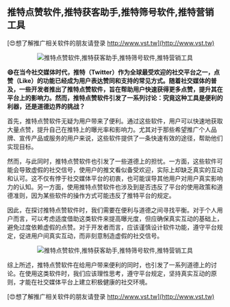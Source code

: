 ## **推特点赞软件,推特获客助手,推特筛号软件,推特营销工具**

[😍想了解推广相关软件的朋友请登录 http://www.vst.tw](http://www.vst.tw)

 <center><img src="https://vst.tw/MP4/tuiguang/png/1.png" alt="推特点赞软件,推特获客助手,推特筛号软件,推特营销工具"></center>

**😄在当今社交媒体时代，推特（Twitter）作为全球最受欢迎的社交平台之一，点赞（Like）的功能已经成为用户表达赞同和支持的常见方式。随着社交媒体的普及，一些开发者推出了推特点赞软件，旨在帮助用户快速获得更多点赞，提升其在平台上的影响力。然而，推特点赞软件引发了一系列讨论：究竟这种工具是便利的利器，还是道德边界的挑战？**

首先，推特点赞软件无疑为用户带来了便利。通过这些软件，用户可以快速地获取大量点赞，提升自己在推特上的曝光率和影响力。尤其对于那些希望推广个人品牌、宣传产品或服务的用户来说，这些软件提供了一条快速有效的途径，帮助他们实现目标。

然而，与此同时，推特点赞软件也引发了一些道德上的担忧。一方面，这些软件可能会导致虚假的社交信号，使用户的推文看似备受欢迎，实际上却缺乏真实的互动和认可。这不仅有悖于社交媒体平台的初衷，也可能误导其他用户对用户真实影响力的认知。另一方面，使用推特点赞软件也涉及到是否违反了平台的使用政策和道德准则，因为某些软件的操作方式可能违反了推特平台的规定。

因此，在探讨推特点赞软件时，我们需要在便利与道德之间寻找平衡。对于个人用户而言，可以考虑适度借助这类软件来提高曝光度，但应确保真实互动的基础上，避免过度依赖虚假的点赞。对于开发者而言，应该谨慎设计软件功能，遵守平台规定，促进用户间真实互动，而非刻意制造虚假的社交信号。

 <center><img src="https://vst.tw/MP4/tuiguang/png/7.png" alt="推特点赞软件,推特获客助手,推特筛号软件,推特营销工具"></center>

综上所述，推特点赞软件在给用户带来便利的同时，也引发了一系列道德上的讨论。在使用这类软件时，我们应该理性思考，遵守平台规定，坚持真实互动的原则，才能在社交媒体平台上建立积极健康的社交环境。

[😍想了解推广相关软件的朋友请登录 http://www.vst.tw](http://www.vst.tw)



